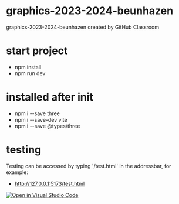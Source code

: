 # graphics-2023-2024-beunhazen
graphics-2023-2024-beunhazen created by GitHub Classroom

# start project
- npm install
- npm run dev

# installed after init
- npm i --save three
- npm i --save-dev vite
- npm i --save @types/three

# testing
Testing can be accessed by typing '/test.html' in the addressbar, for example:
- http://127.0.0.1:5173/test.html

[![Open in Visual Studio Code](https://classroom.github.com/assets/open-in-vscode-718a45dd9cf7e7f842a935f5ebbe5719a5e09af4491e668f4dbf3b35d5cca122.svg)](https://classroom.github.com/online_ide?assignment_repo_id=11715877&assignment_repo_type=AssignmentRepo)
